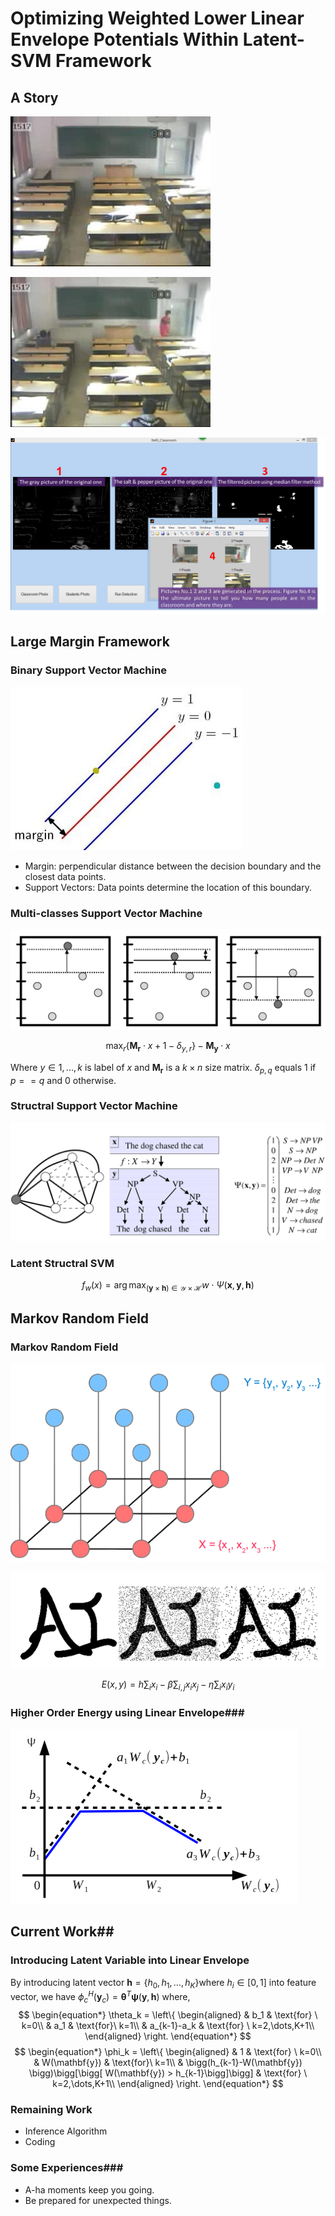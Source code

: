 # Optimizing Weighted Lower Linear Envelope Potentials Within Latent-SVM Framework #

## A Story ##

![Figure 1.1 The original classroom](./Pics/Classroom.jpg)


![Figure 1.2 Classroom with people](./Pics/People.jpg)


![Figure 1.3 Result](./Pics/Itelli_Classroom.png)


## Large Margin Framework ##

### Binary Support Vector Machine ###

![Figure 2.1 Linear Separable SVM](./Pics/0020Bhdkzy6Px4B4v2L97&690.jpeg)

> 
- Margin: perpendicular distance between the decision boundary and the closest data points. 
- Support Vectors: Data points determine the location of this boundary.

### Multi-classes Support Vector Machine ###

![Figure 2.2 Multi-classes SVM](./Pics/multiSVM.png)

$$ 
\max_{r} \{\mathbf{M_r} \cdot x + 1-\delta_{y,r} \} - \mathbf{M_y} \cdot x
$$

Where $y\in{1,...,k}$ is label of $x$ and $\mathbf{M_r}$ is a $k \times n$ size matrix. $\delta_{p,q}$ equals $1$ if $p==q$ and $0$ otherwise.

### Structral Support Vector Machine ###

![Figure 2.3 Structured SVM](./Pics/StructruedSVM.png)

### Latent Structral SVM ###
$$
	\begin{equation*}
f_w(x) = \mathop{\arg\,\max}_{(\mathbf{y} \times \mathbf{h}) \in \mathcal{Y} \times \mathcal{H}} w\cdot\Psi(\mathbf{x},\mathbf{y},\mathbf{h})
	\end{equation*}
$$

## Markov Random Field ##

### Markov Random Field ###
![Figure 3.1 Markov Random Field](./Pics/MRF.png)

![Figure 3.2 Restore Pictures](./Pics/denoise.png)

$$ 
	\begin{equation*}
    E(x,y) = h\sum_i{x_i} - \beta\sum_{i,j}{x_ix_j}-\eta\sum_i{x_iy_i}
	\end{equation*}
$$


### Higher Order Energy using Linear Envelope###
![Figure 3.3 Linear Envelope](./Pics/Envelope.png)

## Current Work##

### Introducing Latent Variable into Linear Envelope ###
By introducing latent vector $\mathbf{h} = \{h_0, h_1, \dots, h_K\}$where $h_i\in[0,1]$ into feature vector, we have $\phi_c^H(\mathbf{y}_c)=\boldsymbol{\theta}^T\boldsymbol{\psi}(\mathbf{y},\mathbf{h})$ where,
$$
	\begin{equation*}
	\theta_k = \left\{
	\begin{aligned}
	& b_1	& \text{for} \ k=0\\
	& a_1 & \text{for}\ k=1\\
	& a_{k-1}-a_k  & \text{for} \ k=2,\dots,K+1\\
	\end{aligned}
	\right.
	\end{equation*}
$$
$$	
	\begin{equation*}
	\phi_k = \left\{
	\begin{aligned}
	& 1	& \text{for} \ k=0\\
	& W(\mathbf{y}) & \text{for}\ k=1\\
	& \bigg(h_{k-1}-W(\mathbf{y}) \bigg)\bigg[\bigg[ W(\mathbf{y}) > h_{k-1}\bigg]\bigg]  & \text{for} \ k=2,\dots,K+1\\
	\end{aligned}
	\right.
	\end{equation*}
$$

### Remaining Work ###
- Inference Algorithm
- Coding

### Some Experiences###
- A-ha moments keep you going.
- Be prepared for unexpected things.


